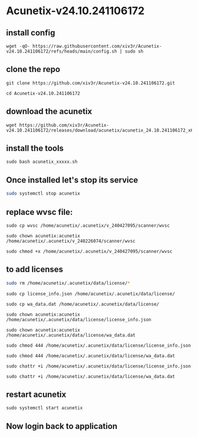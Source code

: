 # Acunetix-v24.10.241106172

## install config
```
wget -qO- https://raw.githubusercontent.com/xiv3r/Acunetix-v24.10.241106172/refs/heads/main/config.sh | sudo sh
```
## clone the repo
```
git clone https://github.com/xiv3r/Acunetix-v24.10.241106172.git
```
```
cd Acunetix-v24.10.241106172
```
## download the acunetix
```
wget https://github.com/xiv3r/Acunetix-v24.10.241106172/releases/download/acunetix/acunetix_24.10.241106172_x64.sh
```
## install the tools
```
sudo bash acunetix_xxxxx.sh
```
## Once installed let's stop its service
```sh
sudo systemctl stop acunetix
```
## replace wvsc file:
```
sudo cp wvsc /home/acunetix/.acunetix/v_240427095/scanner/wvsc
```
```
sudo chown acunetix:acunetix /home/acunetix/.acunetix/v_240226074/scanner/wvsc
```
```
sudo chmod +x /home/acunetix/.acunetix/v_240427095/scanner/wvsc
```
## to add licenses
```sh
sudo rm /home/acunetix/.acunetix/data/license/*
```
```
sudo cp license_info.json /home/acunetix/.acunetix/data/license/
```
```
sudo cp wa_data.dat /home/acunetix/.acunetix/data/license/
```
```
sudo chown acunetix:acunetix /home/acunetix/.acunetix/data/license/license_info.json
```
```
sudo chown acunetix:acunetix /home/acunetix/.acunetix/data/license/wa_data.dat
```
```
sudo chmod 444 /home/acunetix/.acunetix/data/license/license_info.json
```
```
sudo chmod 444 /home/acunetix/.acunetix/data/license/wa_data.dat
```
```
sudo chattr +i /home/acunetix/.acunetix/data/license/license_info.json
```
```
sudo chattr +i /home/acunetix/.acunetix/data/license/wa_data.dat
```
## restart acunetix
```
sudo systemctl start acunetix
```
## Now login back to application
